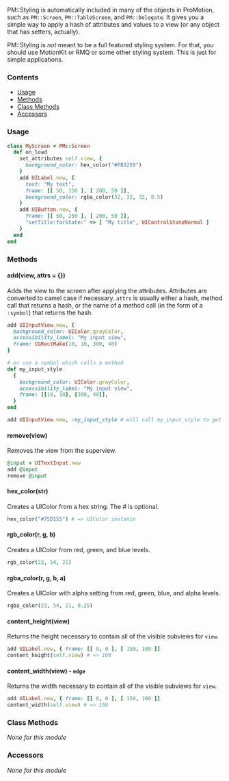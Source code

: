 PM::Styling is automatically included in many of the objects in ProMotion, such as `PM::Screen`, `PM::TableScreen`, and `PM::Delegate`. It gives you a simple way to apply a hash of attributes and values to a view (or any object that has setters, actually).

PM::Styling is *not* meant to be a full featured styling system. For that, you should use MotionKit or RMQ or some other styling system. This is just for simple applications.

### Contents

* [Usage](#usage)
* [Methods](#methods)
* [Class Methods](#class-methods)
* [Accessors](#accessors)

### Usage

```ruby
class MyScreen < PM::Screen
  def on_load
    set_attributes self.view, {
      background_color: hex_color("#FB3259")
    }
    add UILabel.new, {
      text: "My text",
      frame: [[ 50, 150 ], [ 200, 50 ]],
      background_color: rgba_color(32, 32, 32, 0.5)
    }
    add UIButton.new, {
      frame: [[ 50, 250 ], [ 200, 50 ]],
      "setTitle:forState:" => [ "My title", UIControlStateNormal ]
    }
  end
end
```

### Methods

#### add(view, attrs = {})

Adds the view to the screen after applying the attributes. Attributes are converted to camel case if necessary. `attrs` is usually either a hash, method call that returns a hash, or the name of a method call (in the form of a `:symbol`) that returns the hash.

```ruby
add UIInputView.new, {
  background_color: UIColor.grayColor,
  accessibility_label: "My input view",
  frame: CGRectMake(10, 10, 300, 40)
}

# or use a symbol which calls a method
def my_input_style
  {
    background_color: UIColor.grayColor,
    accessibility_label: "My input view",
    frame: [[10, 10], [300, 40]],
  }
end

add UIInputView.new, :my_input_style # will call my_input_style to get the hash
```

#### remove(view)

Removes the view from the superview.

```ruby
@input = UITextInput.new
add @input
remove @input
```

#### hex_color(str)

Creates a UIColor from a hex string. The # is optional.

```ruby
hex_color("#75D155") # => UIColor instance
```

#### rgb_color(r, g, b)

Creates a UIColor from red, green, and blue levels.

```ruby
rgb_color(23, 54, 21)
```

#### rgba_color(r, g, b, a)

Creates a UIColor with alpha setting from red, green, blue, and alpha levels.

```ruby
rgba_color(23, 54, 21, 0.25)
```

#### content_height(view)

Returns the height necessary to contain all of the visible subviews for `view`.

```ruby
add UILabel.new, { frame: [[ 0, 0 ], [ 150, 100 ]]
content_height(self.view) # => 100
```

#### content_width(view) - `edge`

Returns the width necessary to contain all of the visible subviews for `view`.

```ruby
add UILabel.new, { frame: [[ 0, 0 ], [ 150, 100 ]]
content_width(self.view) # => 150
```

### Class Methods

*None for this module*

### Accessors

*None for this module*